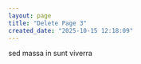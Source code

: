 ```yaml
---
layout: page
title: "Delete Page 3"
created_date: "2025-10-15 12:18:09"
---
```


sed massa in sunt viverra 
